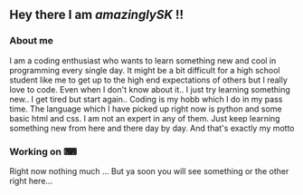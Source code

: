 ## Hey there I am _amazinglySK_ !!

### About me

I am a coding enthusiast who wants to learn something new and cool in programming every single day. It might be a bit difficult for a high school student like me to get up to the high end expectations of others but I really love to code. Even when I don't know about it.. I just try learning something new.. I get tired but start again.. Coding is my hobb which I do in my pass time. The language which I have picked up right now is python and some basic html and css. I am not an expert in any of them. Just keep learning something new from here and there day by day. And that's exactly my motto

### Working on ⌨

Right now nothing much ... But ya soon you will see something or the other right here...

